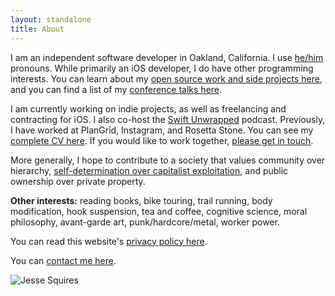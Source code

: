 ```yaml
---
layout: standalone
title: About
---
```


I am an independent software developer in Oakland, California. I use [he/him](https://pronoun.is/he) pronouns. While primarily an iOS developer, I do have other programming interests. You can learn about my [open source work and side projects here](/projects), and you can find a list of my [conference talks here](/speaking).

I am currently working on indie projects, as well as freelancing and contracting for iOS. I also co-host the [Swift Unwrapped](https://swiftunwrapped.github.io) podcast. Previously, I have worked at PlanGrid, Instagram, and Rosetta Stone. You can see my [complete CV here](/linkedout). If you would like to work together, [please get in touch](/contact).

More generally, I hope to contribute to a society that values community over hierarchy, [self-determination over capitalist exploitation](https://crimethinc.com/tce), and public ownership over private property.

**Other interests:** reading books, bike touring, trail running, body modification, hook suspension, tea and coffee, cognitive science, moral philosophy, avant-garde art, punk/hardcore/metal, worker power.

You can read this website's [privacy policy here](/privacy).

You can [contact me here](/contact).

<div class="row">
    <div class="col"></div>
    <div class="col-12 col-sm-8 col-md-6 col-lg-6">
        <img class="img-thumbnail img-fluid center" src="{{ site.author.avatar }}" title="Jesse Squires" alt="Jesse Squires"/>
    </div>
    <div class="col"></div>
</div>
